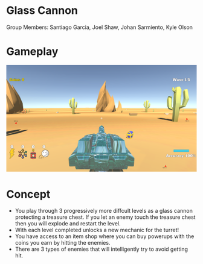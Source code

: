 # Glass Cannon

Group Members:
Santiago Garcia, Joel Shaw, Johan Sarmiento, Kyle Olson

# Gameplay
![gameplay](Pictures/gameplay.png)

# Concept
- You play through 3 progressively more diffcult levels as a glass cannon protecting a treasure chest. If you let an enemy touch the treasure chest then you will explode and restart the level.
- With each level completed unlocks a new mechanic for the turret!
- You have access to an item shop where you can buy powerups with the coins you earn by hitting the enemies.
- There are 3 types of enemies that will intelligently try to avoid getting hit.
